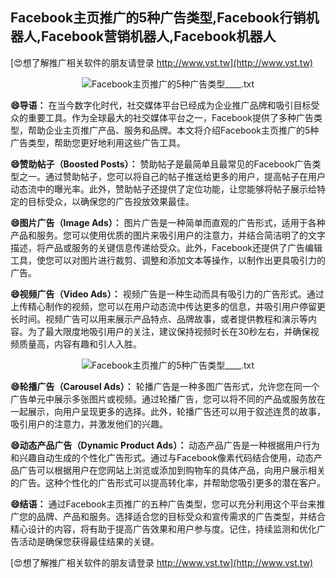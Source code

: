 ## **Facebook主页推广的5种广告类型,Facebook行销机器人,Facebook营销机器人,Facebook机器人**

[😍想了解推广相关软件的朋友请登录 http://www.vst.tw](http://www.vst.tw)

 <center><img src="https://vst.tw/MP4/tuiguang/png/2.png" alt="Facebook主页推广的5种广告类型____.txt"></center>

**😄导语：**
在当今数字化时代，社交媒体平台已经成为企业推广品牌和吸引目标受众的重要工具。作为全球最大的社交媒体平台之一，Facebook提供了多种广告类型，帮助企业主页推广产品、服务和品牌。本文将介绍Facebook主页推广的5种广告类型，帮助您更好地利用这些广告工具。

**😄赞助帖子（Boosted Posts）：**
赞助帖子是最简单且最常见的Facebook广告类型之一。通过赞助帖子，您可以将自己的帖子推送给更多的用户，提高帖子在用户动态流中的曝光率。此外，赞助帖子还提供了定位功能，让您能够将帖子展示给特定的目标受众，以确保您的广告投放效果最佳。

**😄图片广告（Image Ads）：**
图片广告是一种简单而直观的广告形式，适用于各种产品和服务。您可以使用优质的图片来吸引用户的注意力，并结合简洁明了的文字描述，将产品或服务的关键信息传递给受众。此外，Facebook还提供了广告编辑工具，使您可以对图片进行裁剪、调整和添加文本等操作，以制作出更具吸引力的广告。

**😄视频广告（Video Ads）：**
视频广告是一种生动而具有吸引力的广告形式。通过上传精心制作的视频，您可以在用户动态流中传达更多的信息，并吸引用户停留更长时间。视频广告可以用来展示产品特点、品牌故事，或者提供教程和演示等内容。为了最大限度地吸引用户的关注，建议保持视频时长在30秒左右，并确保视频质量高，内容有趣和引人入胜。

 <center><img src="https://vst.tw/MP4/tuiguang/png/2.png" alt="Facebook主页推广的5种广告类型____.txt"></center>

**😄轮播广告（Carousel Ads）：**
轮播广告是一种多图广告形式，允许您在同一个广告单元中展示多张图片或视频。通过轮播广告，您可以将不同的产品或服务放在一起展示，向用户呈现更多的选择。此外，轮播广告还可以用于叙述连贯的故事，吸引用户的注意力，并激发他们的兴趣。

**😄动态产品广告（Dynamic Product Ads）：**
动态产品广告是一种根据用户行为和兴趣自动生成的个性化广告形式。通过与Facebook像素代码结合使用，动态产品广告可以根据用户在您网站上浏览或添加到购物车的具体产品，向用户展示相关的广告。这种个性化的广告形式可以提高转化率，并帮助您吸引更多的潜在客户。

**😄结语：**
通过Facebook主页推广的五种广告类型，您可以充分利用这个平台来推广您的品牌、产品和服务。选择适合您的目标受众和宣传需求的广告类型，并结合精心设计的内容，将有助于提高广告效果和用户参与度。记住，持续监测和优化广告活动是确保您获得最佳结果的关键。

[😍想了解推广相关软件的朋友请登录 http://www.vst.tw](http://www.vst.tw)



